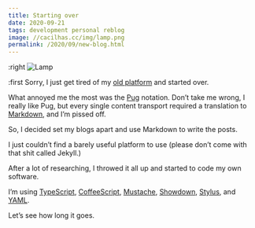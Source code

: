 ```yaml
---
title: Starting over
date: 2020-09-21
tags: development personal reblog
image: //cacilhas.cc/img/lamp.png
permalink: /2020/09/new-blog.html
---
```

[image]: {{{image}}}
[CoffeeScript]: https://coffeescript.org/
[Markdown]: https://www.markdownguide.org/
[Mustache]: https://mustache.github.io/
[old platform]: {{{cacilhas.url}}}/montegasppa/
[Pug]: https://pugjs.org/
[Showdown]: http://showdownjs.com/
[Stylus]: https://stylus-lang.com/
[TypeScript]: https://typescript.org/
[YAML]: https://yaml.org/

:right ![Lamp][image]

:first Sorry, I just get tired of my [old platform][] and started over.

What annoyed me the most was the [Pug][] notation. Don’t take me wrong, I really
like Pug, but every single content transport required a translation to
[Markdown][], and I’m pissed off.

So, I decided set my blogs apart and use Markdown to write the posts.

I just couldn’t find a barely useful platform to use (please don’t come with
that shit called Jekyll.)

After a lot of researching, I throwed it all up and started to code my own
software.

I’m using [TypeScript][], [CoffeeScript][], [Mustache][], [Showdown][],
[Stylus][], and [YAML][].

Let’s see how long it goes.
